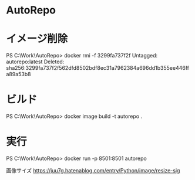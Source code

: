 # AutoRepo

# イメージ削除
PS C:\Work\AutoRepo> docker rmi -f 3299fa737f2f
Untagged: autorepo:latest
Deleted: sha256:3299fa737f2f562dfd8502bdf8ec31a7962384a696dd1b355ee446ffa89a53b8

# ビルド
PS C:\Work\AutoRepo> docker image build -t autorepo .

# 実行
PS C:\Work\AutoRepo> docker run -p 8501:8501 autorepo


画像サイズ
https://juu7g.hatenablog.com/entry/Python/image/resize-sig
